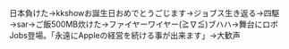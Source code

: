 日本負けた→kkshowお誕生日おめでとうごじます→ジョブス生き返る→四駆→sar→ご飯500MB炊けた→ファイヤーワイヤー(≧∇≦)ブハハ→舞台にロボJobs登場。「永遠にAppleの経営を続ける事が出来ます」→大歓声


